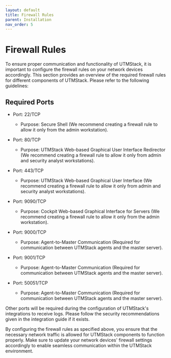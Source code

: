 ```yaml
---
layout: default
title: Firewall Rules
parent: Installation
nav_order: 5
---
```



# Firewall Rules

To ensure proper communication and functionality of UTMStack, it is important to configure the firewall rules on your network devices accordingly. This section provides an overview of the required firewall rules for different components of UTMStack. Please refer to the following guidelines:

## Required Ports

- Port: 22/TCP
  - Purpose: Secure Shell (We recommend creating a firewall rule to allow it only from the admin workstation).

- Port: 80/TCP
  - Purpose: UTMStack Web-based Graphical User Interface Redirector (We recommend creating a firewall rule to allow it only from admin and security analyst workstations).

- Port: 443/TCP
  - Purpose: UTMStack Web-based Graphical User Interface (We recommend creating a firewall rule to allow it only from admin and security analyst workstations).

- Port: 9090/TCP
  - Purpose: Cockpit Web-based Graphical Interface for Servers (We recommend creating a firewall rule to allow it only from the admin workstation).

- Port: 9000/TCP
  - Purpose: Agent-to-Master Communication (Required for communication between UTMStack agents and the master server).

- Port: 9001/TCP
  - Purpose: Agent-to-Master Communication (Required for communication between UTMStack agents and the master server).

- Port: 50051/TCP
  - Purpose: Agent-to-Master Communication (Required for communication between UTMStack agents and the master server).

Other ports will be required during the configuration of UTMStack's integrations to receive logs. Please follow the security recommendations given in the integration guide if it exists.

By configuring the firewall rules as specified above, you ensure that the necessary network traffic is allowed for UTMStack components to function properly. Make sure to update your network devices' firewall settings accordingly to enable seamless communication within the UTMStack environment.
